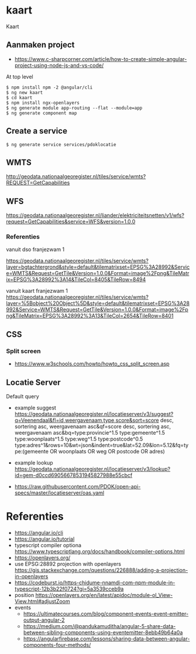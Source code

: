 # kaart
Kaart

## Aanmaken project
- https://www.c-sharpcorner.com/article/how-to-create-simple-angular-project-using-node-js-and-vs-code/

At top level
```
$ npm install npm -2 @angular/cli
$ ng new kaart
$ cd kaart
$ npm install ngx-openlayers
$ ng generate module app-routing --flat --module=app
$ ng generate component map
```

## Create a service
``` 
$ ng generate service services/pdoklocatie
```
## WMTS
http://geodata.nationaalgeoregister.nl/tiles/service/wmts?REQUEST=GetCapabilities

## WFS
https://geodata.nationaalgeoregister.nl/liander/elektriciteitsnetten/v1/wfs?request=GetCapabilities&service=WFS&version=1.0.0

### Referenties
vanuit dso franjezwam 1

https://geodata.nationaalgeoregister.nl/tiles/service/wmts?layer=bgtachtergrond&style=default&tilematrixset=EPSG%3A28992&Service=WMTS&Request=GetTile&Version=1.0.0&Format=image%2Fpng&TileMatrix=EPSG%3A28992%3A14&TileCol=8405&TileRow=8494

vanuit kaart franjezwam 1
https://geodata.nationaalgeoregister.nl/tiles/service/wmts?layer=%5Bobject%20Object%5D&style=default&tilematrixset=EPSG%3A28992&Service=WMTS&Request=GetTile&Version=1.0.0&Format=image%2Fpng&TileMatrix=EPSG%3A28992%3A13&TileCol=2654&TileRow=8401

## CSS
### Split screen
- https://www.w3schools.com/howto/howto_css_split_screen.asp
## Locatie Server
Default query
- example suggest https://geodata.nationaalgeoregister.nl/locatieserver/v3/suggest?q=Veenendaal&fl=id,weergavenaam,type,score&sort=score desc, sortering asc, weergavenaam asc&qf=score desc, sortering asc, weergavenaam asc&bq=type:provincie^1.5 type:gemeente^1.5 type:woonplaats^1.5 type:weg^1.5 type:postcode^0.5 type:adres^1&rows=10&wt=json&indent=true&lat=52.09&lon=5.12&fq=type:(gemeente OR woonplaats OR weg OR postcode OR adres)
- example lookup https://geodata.nationaalgeoregister.nl/locatieserver/v3/lookup?id=gem-d0ccd69056678531945827988e55cbcf

- https://raw.githubusercontent.com/PDOK/open-api-specs/master/locatieserver/oas.yaml

# Referenties
- https://angular.io/cli
- https://angular.io/tutorial
- typescript compiler optiona https://www.typescriptlang.org/docs/handbook/compiler-options.html
- https://openlayers.org/
- use EPSG:28892 projection with openlayers https://gis.stackexchange.com/questions/226888/adding-a-projection-in-openlayers
- https://codeburst.io/https-chidume-nnamdi-com-npm-module-in-typescript-12b3b22f0724?gi=5a3539cceb9a
- position https://openlayers.org/en/latest/apidoc/module-ol_View-View.html#adjustZoom
- events 
    - https://ultimatecourses.com/blog/component-events-event-emitter-output-angular-2
    - https://medium.com/@pandukamuditha/angular-5-share-data-between-sibling-components-using-eventemitter-8ebb49b64a0a
    - https://angularfirebase.com/lessons/sharing-data-between-angular-components-four-methods/

